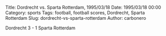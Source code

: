 Title: Dordrecht vs. Sparta Rotterdam, 1995/03/18
Date: 1995/03/18 00:00
Category: sports
Tags: football, football scores, Dordrecht, Sparta Rotterdam
Slug: dordrecht-vs-sparta-rotterdam
Author: carbonero


Dordrecht 3 - 1 Sparta Rotterdam
